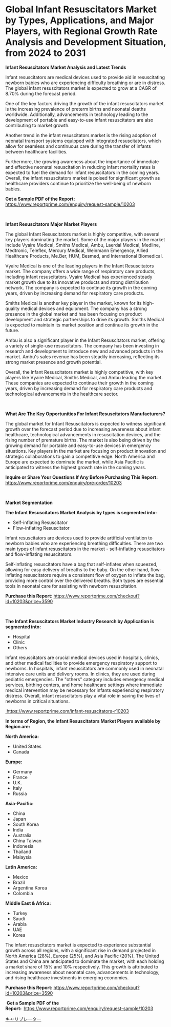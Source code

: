 <p><h1>Global Infant Resuscitators Market by Types, Applications, and Major Players, with Regional Growth Rate Analysis and Development Situation, from 2024 to 2031</h1></p><p><strong>Infant Resuscitators Market Analysis and Latest Trends</strong></p>
<p><p>Infant resuscitators are medical devices used to provide aid in resuscitating newborn babies who are experiencing difficulty breathing or are in distress. The global infant resuscitators market is expected to grow at a CAGR of 8.70% during the forecast period. </p><p>One of the key factors driving the growth of the infant resuscitators market is the increasing prevalence of preterm births and neonatal deaths worldwide. Additionally, advancements in technology leading to the development of portable and easy-to-use infant resuscitators are also contributing to market growth.</p><p>Another trend in the infant resuscitators market is the rising adoption of neonatal transport systems equipped with integrated resuscitators, which allow for seamless and continuous care during the transfer of infants between healthcare facilities.</p><p>Furthermore, the growing awareness about the importance of immediate and effective neonatal resuscitation in reducing infant mortality rates is expected to fuel the demand for infant resuscitators in the coming years. Overall, the infant resuscitators market is poised for significant growth as healthcare providers continue to prioritize the well-being of newborn babies.</p></p>
<p><strong>Get a Sample PDF of the Report:&nbsp;</strong> <a href="https://www.reportprime.com/enquiry/request-sample/10203">https://www.reportprime.com/enquiry/request-sample/10203</a></p>
<p>&nbsp;</p>
<p><strong>Infant Resuscitators Major Market Players</strong></p>
<p><p>The global Infant Resuscitators market is highly competitive, with several key players dominating the market. Some of the major players in the market include Vyaire Medical, Smiths Medical, Ambu, Laerdal Medical, Medline, Medtronic, Teleflex, Mercury Medical, Weinmann Emergency, Allied Healthcare Products, Me.Ber, HUM, Besmed, and International Biomedical.</p><p>Vyaire Medical is one of the leading players in the Infant Resuscitators market. The company offers a wide range of respiratory care products, including infant resuscitators. Vyaire Medical has experienced steady market growth due to its innovative products and strong distribution network. The company is expected to continue its growth in the coming years, driven by increasing demand for respiratory care products.</p><p>Smiths Medical is another key player in the market, known for its high-quality medical devices and equipment. The company has a strong presence in the global market and has been focusing on product development and strategic partnerships to drive its growth. Smiths Medical is expected to maintain its market position and continue its growth in the future.</p><p>Ambu is also a significant player in the Infant Resuscitators market, offering a variety of single-use resuscitators. The company has been investing in research and development to introduce new and advanced products in the market. Ambu's sales revenue has been steadily increasing, reflecting its strong market presence and growth potential.</p><p>Overall, the Infant Resuscitators market is highly competitive, with key players like Vyaire Medical, Smiths Medical, and Ambu leading the market. These companies are expected to continue their growth in the coming years, driven by increasing demand for respiratory care products and technological advancements in the healthcare sector.</p></p>
<p>&nbsp;</p>
<p><strong>What Are The Key Opportunities For Infant Resuscitators Manufacturers?</strong></p>
<p><p>The global market for Infant Resuscitators is expected to witness significant growth over the forecast period due to increasing awareness about infant healthcare, technological advancements in resuscitation devices, and the rising number of premature births. The market is also being driven by the growing demand for portable and easy-to-use devices in emergency situations. Key players in the market are focusing on product innovation and strategic collaborations to gain a competitive edge. North America and Europe are expected to dominate the market, while Asia Pacific is anticipated to witness the highest growth rate in the coming years.</p></p>
<p><strong>Inquire or Share Your Questions If Any Before Purchasing This Report:</strong> <a href="https://www.reportprime.com/enquiry/pre-order/10203">https://www.reportprime.com/enquiry/pre-order/10203</a></p>
<p>&nbsp;</p>
<p><strong>Market Segmentation</strong></p>
<p><strong>The Infant Resuscitators Market Analysis by types is segmented into:</strong></p>
<p><ul><li>Self-inflating Resuscitator</li><li>Flow-inflating Resuscitator</li></ul></p>
<p><p>Infant resuscitators are devices used to provide artificial ventilation to newborn babies who are experiencing breathing difficulties. There are two main types of infant resuscitators in the market - self-inflating resuscitators and flow-inflating resuscitators.</p><p>Self-inflating resuscitators have a bag that self-inflates when squeezed, allowing for easy delivery of breaths to the baby. On the other hand, flow-inflating resuscitators require a consistent flow of oxygen to inflate the bag, providing more control over the delivered breaths. Both types are essential tools in neonatal care for assisting with newborn resuscitation.</p></p>
<p><strong>Purchase this Report:&nbsp;</strong><a href="https://www.reportprime.com/checkout?id=10203&price=3590">https://www.reportprime.com/checkout?id=10203&price=3590</a></p>
<p>&nbsp;</p>
<p><strong>The Infant Resuscitators Market Industry Research by Application is segmented into:</strong></p>
<p><ul><li>Hospital</li><li>Clinic</li><li>Others</li></ul></p>
<p><p>Infant resuscitators are crucial medical devices used in hospitals, clinics, and other medical facilities to provide emergency respiratory support to newborns. In hospitals, infant resuscitators are commonly used in neonatal intensive care units and delivery rooms. In clinics, they are used during pediatric emergencies. The "others" category includes emergency medical services, birthing centers, and home healthcare settings where immediate medical intervention may be necessary for infants experiencing respiratory distress. Overall, infant resuscitators play a vital role in saving the lives of newborns in critical situations.</p></p>
<p><a href="https://www.reportprime.com/infant-resuscitators-r10203">&nbsp;https://www.reportprime.com/infant-resuscitators-r10203</a></p>
<p><strong>In terms of Region, the Infant Resuscitators Market Players available by Region are:</strong></p>
<p>
    <p> <strong> North America: </strong>
        <ul>
            <li>United States</li>
            <li>Canada</li>
        </ul>
        </p> 
    <p> <strong> Europe: </strong>
        <ul>
            <li>Germany</li>
            <li>France</li>
            <li>U.K.</li>
            <li>Italy</li>
            <li>Russia</li>
        </ul>
        </p> 
    <p> <strong> Asia-Pacific: </strong>
        <ul>
            <li>China</li>
            <li>Japan</li>
            <li>South Korea</li>
            <li>India</li>
            <li>Australia</li>
            <li>China Taiwan</li>
            <li>Indonesia</li>
            <li>Thailand</li>
            <li>Malaysia</li>
        </ul>
        </p> 
    <p> <strong> Latin America: </strong>
        <ul>
            <li>Mexico</li>
            <li>Brazil</li>
            <li>Argentina Korea</li>
            <li>Colombia</li>
        </ul>
        </p> 
    <p> <strong> Middle East & Africa: </strong>
        <ul>
            <li>Turkey</li>
            <li>Saudi</li>
            <li>Arabia</li>
            <li>UAE</li>
            <li>Korea</li>
        </ul>
    </p>
    </p>
<p><p>The infant resuscitators market is expected to experience substantial growth across all regions, with a significant rise in demand projected in North America (28%), Europe (25%), and Asia Pacific (20%). The United States and China are anticipated to dominate the market, with each holding a market share of 15% and 10% respectively. This growth is attributed to increasing awareness about neonatal care, advancements in technology, and rising healthcare investments in emerging economies.</p></p>
<p><strong>Purchase this Report: </strong><a href="https://www.reportprime.com/checkout?id=10203&price=3590">https://www.reportprime.com/checkout?id=10203&price=3590</a></p>
<p>&nbsp;<strong>Get a Sample PDF of the Report:&nbsp;&nbsp;</strong><a href="https://www.reportprime.com/enquiry/request-sample/10203">https://www.reportprime.com/enquiry/request-sample/10203</a></p>
<p><strong></strong></p>
<p><p><a href="https://github.com/lababdou/Market-Research-Report-List-3/blob/main/184539823937.md">キャリブレーター</a></p></p>